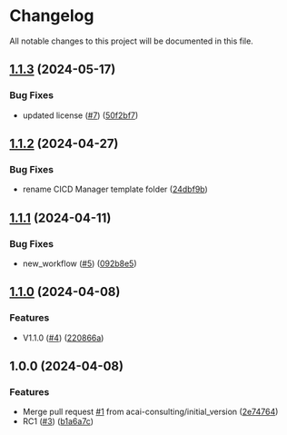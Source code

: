 # Changelog

All notable changes to this project will be documented in this file.

## [1.1.3](https://github.com/acai-consulting/terraform-aws-acf-idc/compare/1.1.2...1.1.3) (2024-05-17)


### Bug Fixes

* updated license  ([#7](https://github.com/acai-consulting/terraform-aws-acf-idc/issues/7)) ([50f2bf7](https://github.com/acai-consulting/terraform-aws-acf-idc/commit/50f2bf722c477913adc3ee7baa3fdba2a6722f41))

## [1.1.2](https://github.com/acai-consulting/terraform-aws-acf-idc/compare/1.1.1...1.1.2) (2024-04-27)


### Bug Fixes

* rename CICD Manager template folder ([24dbf9b](https://github.com/acai-consulting/terraform-aws-acf-idc/commit/24dbf9b500ac5d30e78a65e83e70350290b7b52e))

## [1.1.1](https://github.com/acai-consulting/terraform-aws-acf-idc/compare/1.1.0...1.1.1) (2024-04-11)


### Bug Fixes

* new_workflow ([#5](https://github.com/acai-consulting/terraform-aws-acf-idc/issues/5)) ([092b8e5](https://github.com/acai-consulting/terraform-aws-acf-idc/commit/092b8e57333c76cf0fe7f09d49ab3f4dd1c087bd))

## [1.1.0](https://github.com/acai-consulting/terraform-aws-acf-idc/compare/1.0.0...1.1.0) (2024-04-08)


### Features

* V1.1.0 ([#4](https://github.com/acai-consulting/terraform-aws-acf-idc/issues/4)) ([220866a](https://github.com/acai-consulting/terraform-aws-acf-idc/commit/220866a950b49e788cecfd9c43abaaeef48ac22e))

## 1.0.0 (2024-04-08)


### Features

* Merge pull request [#1](https://github.com/acai-consulting/terraform-aws-acf-idc/issues/1) from acai-consulting/initial_version ([2e74764](https://github.com/acai-consulting/terraform-aws-acf-idc/commit/2e74764f6124b610b11fb48ece68f08536848178))
* RC1 ([#3](https://github.com/acai-consulting/terraform-aws-acf-idc/issues/3)) ([b1a6a7c](https://github.com/acai-consulting/terraform-aws-acf-idc/commit/b1a6a7c33c0c9d02ef39d11f50e929b41dc710a4))
